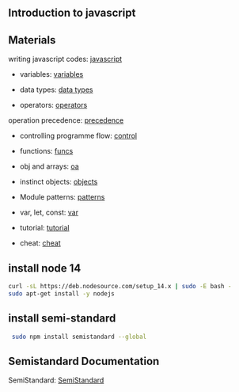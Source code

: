 ## Introduction to javascript

## Materials
writing javascript codes: [javascript](https://developer.mozilla.org/en-US/docs/Learn/Getting_started_with_the_web/JavaScript_basics)

- variables: [variables](https://developer.mozilla.org/en-US/docs/Learn/JavaScript/First_steps/Variables)

- data types: [data types](https://developer.mozilla.org/en-US/docs/Web/JavaScript/Data_structures)

 - operators: [operators](https://developer.mozilla.org/en-US/docs/Learn/Getting_started_with_the_web/JavaScript_basics)

 operation precedence: [precedence](https://developer.mozilla.org/en-US/docs/Web/JavaScript/Reference/Operators/Operator_Precedence)

 - controlling programme flow: [control](https://developer.mozilla.org/en-US/docs/Web/JavaScript/Guide/Control_flow_and_error_handling)

 - functions: [funcs](https://developer.mozilla.org/en-US/docs/Learn/JavaScript/Building_blocks/Functions)

 - obj and arrays: [oa](https://developer.mozilla.org/en-US/docs/Learn/JavaScript/Objects)

 - instinct objects: [objects](https://developer.mozilla.org/en-US/docs/Learn/JavaScript/Objects)

 - Module patterns: [patterns](http://darrenderidder.github.io/talks/ModulePatterns/#/)

 - var, let, const: [var](https://www.youtube.com/watch?v=sjyJBL5fkp8)

 - tutorial: [tutorial](https://www.youtube.com/watch?v=vZBCTc9zHtI)

 - cheat: [cheat](https://github.com/mbeaudru/modern-js-cheatsheet)

## install node 14

```bash
curl -sL https://deb.nodesource.com/setup_14.x | sudo -E bash -
sudo apt-get install -y nodejs
```

## install semi-standard

```bash
 sudo npm install semistandard --global
 ```

## Semistandard Documentation

 SemiStandard: [SemiStandard](https://github.com/standard/semistandard)

